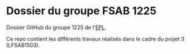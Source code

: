 Dossier du groupe FSAB 1225
===========

Dossier GitHub du groupe 1225 de l'[EPL](http://www.uclouvain.be/epl.html). 

Ce repo contient les différents travaux réalisés dans le cadre du projet 3 (LFSAB1503).


